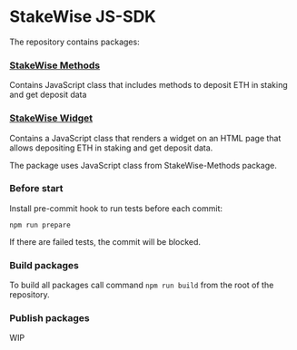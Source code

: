 # StakeWise JS-SDK

The repository contains packages:

### [StakeWise Methods](https://github.com/stakewise/js-sdk/tree/main/packages/stakewise-methods)
Contains JavaScript class that includes methods
to deposit ETH in staking and get deposit data 


### [StakeWise Widget](https://github.com/stakewise/js-sdk/tree/main/packages/stakewise-widget)
Contains a JavaScript class that renders a widget on
an HTML page that allows depositing ETH in staking and get
deposit data.

The package uses JavaScript class from StakeWise-Methods
package. 


### Before start
Install pre-commit hook to run tests before each commit:

`npm run prepare`

If there are failed tests, the commit will be blocked.


### Build packages
To build all packages call command `npm run build` from the
root of the repository.


### Publish packages
WIP
